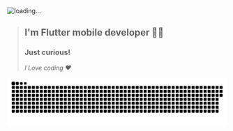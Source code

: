 ![loading...](https://user-images.githubusercontent.com/116708762/214655455-26f19a64-660c-4578-b961-089d67f4b9b7.png)

> ## I'm Flutter mobile developer 👨‍💻
> ### Just curious!  
> _I Love coding ❤️_

<a href="https://github.com/nodirbeksoliyev0811"><img src="contributions.svg"></a>
